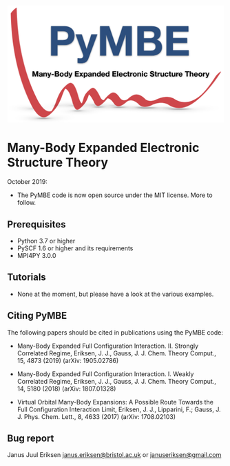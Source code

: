 
![](doc/logo/pymbe_logo.png "PyMBE")

Many-Body Expanded Electronic Structure Theory
===============================================

October 2019:

* The PyMBE code is now open source under the MIT license. More to follow.


Prerequisites
------------

* Python 3.7 or higher
* PySCF 1.6 or higher and its requirements
* MPI4PY 3.0.0


Tutorials
---------

* None at the moment, but please have a look at the various examples.


Citing PyMBE
------------

The following papers should be cited in publications using the PyMBE code:

* Many-Body Expanded Full Configuration Interaction. II. Strongly Correlated Regime,
Eriksen, J. J., Gauss, J.
J. Chem. Theory Comput., 15, 4873 (2019) (arXiv: 1905.02786)

* Many-Body Expanded Full Configuration Interaction. I. Weakly Correlated Regime,
Eriksen, J. J., Gauss, J.
J. Chem. Theory Comput., 14, 5180 (2018) (arXiv: 1807.01328)

* Virtual Orbital Many-Body Expansions: A Possible Route Towards the Full Configuration Interaction Limit,
Eriksen, J. J., Lipparini, F.; Gauss, J.
J. Phys. Chem. Lett., 8, 4633 (2017) (arXiv: 1708.02103)

Bug report
----------
Janus Juul Eriksen <janus.eriksen@bristol.ac.uk> or <januseriksen@gmail.com>


